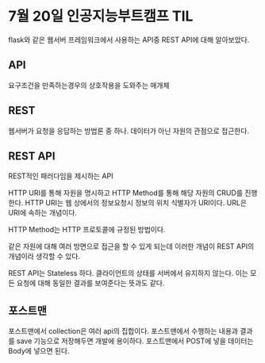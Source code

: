 # 7월 20일 인공지능부트캠프 TIL
flask와 같은 웹서버 프레임워크에서 사용하는 API중 REST API에 대해 알아보았다.  


## API
요구조건을 만족하는경우의 상호작용을 도와주는 매개체

## REST
웹서버가 요청을 응답하는 방법론 중 하나.
데이터가 아닌 자원의 관점으로 접근한다.

## REST API
REST적인 패러다임을 제시하는 API

HTTP URI를 통해 자원을 명시하고 HTTP Method를 통해 해당 자원의 CRUD를 진행한다.
HTTP URI는 웹 상에서의 정보요청시 정보의 위치 식별자가 URI이다. URL은 URI에 속하는 개념이다.

HTTP Method는 HTTP 프로토콜에 규정된 방법이다. 

같은 자원에 대해 여러 방면으로 접근을 할 수 있게 되는데 이러한 개념이 REST API의 개념이라 생각할 수 있다.

REST API는 Stateless 하다.
클라이언트의 상태를 서버에서 유지하지 않는다. 이는 모든 요청에 대해 동일한 결과를 보여준다는 뜻과도 같다.

## 포스트맨
포스트맨에서 collection은 여러 api의 집합이다.
포스트맨에서 수행하는 내용과 결과를 save 기능으로 저장해두면 개발에 용이하다.
포스트맨에서 POST에 넣을 데이터는 Body에 넣으면 된다.
